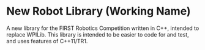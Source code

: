 New Robot Library (Working Name)
=================

A new library for the FIRST Robotics Competition written in C++, intended to replace WPILib. This library is intended to be easier to code for and test, and uses features of C++11/TR1.

